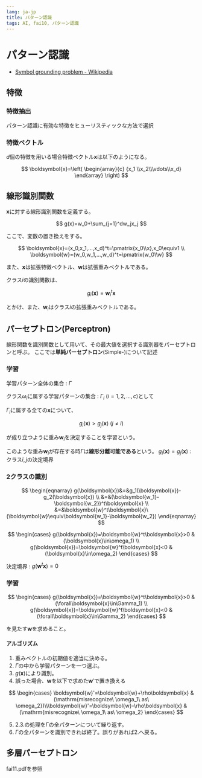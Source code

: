 ```yaml
---
lang: ja-jp
title: パターン認識
tags: AI, fai10, パターン認識
---
```

パターン認識
===
* [Symbol grounding problem - Wikipedia](https://en.wikipedia.org/wiki/Symbol_grounding_problem)
## 特徴

### 特徴抽出

パターン認識に有効な特徴をヒューリスティックな方法で選択

### 特徴ベクトル

$d$個の特徴を用いる場合特徴ベクトル$\boldsymbol{x}$は以下のようになる。


$$
\boldsymbol{x}=\left(
\begin{array}{c}
{x_1 \\x_2\\\vdots\\x_d}
\end{array}
\right)
$$


## 線形識別関数

$\boldsymbol{x}$に対する線形識別関数を定義する。


$$
g(x)=w_0+\sum_{j=1}^dw_jx_j
$$


ここで、変数の置き換えをする。


$$
\boldsymbol{x}=(x_0,x_1,...,x_d)^t=\pmatrix{x_0\\x},x_0\equiv1 \\
\boldsymbol{w}=(w_0,w_1,...,w_d)^t=\pmatrix{w_0\\w}
$$


また、$\boldsymbol{x}$は拡張特徴ベクトル、$\boldsymbol{w}$は拡張重みベクトルである。

クラス$i$の識別関数は、


$$
g_i(\boldsymbol{x})=\boldsymbol{w}_i^t\boldsymbol{x}
$$

とかけ、また、$\boldsymbol{w}_i$はクラス$i$の拡張重みベクトルである。

## パーセプトロン(Perceptron)
線形関数を識別関数として用いて、その最大値を選択する識別器をパーセプトロンと呼ぶ。
ここでは**単純パーセプトロン**(Simple-)について記述

### 学習

学習パターン全体の集合 : $\Gamma$

クラス$\omega_i$に属する学習パターンの集合 : $\Gamma_i\ (i=1,2,...,c)$として

$\Gamma_i$に属する全ての$\boldsymbol{x}$について、

$$
g_i(\boldsymbol{x})>g_j(\boldsymbol{x})\ (j\neq i)
$$

が成り立つように重み$\boldsymbol{w}_i$を決定することを学習という。

このような重み$\boldsymbol{w}_i$が存在する時$\Gamma$は**線形分離可能である**という。
$g_i(\boldsymbol{x})=g_j(\boldsymbol{x})$ : クラス$i,j$の決定境界

### 2クラスの識別

$$
\begin{eqnarray}
g(\boldsymbol{x})&=&g_1(\boldsymbol{x})-g_2(\boldsymbol{x}) \\
&=&(\boldsymbol{w_1}-\boldsymbol{w_2})^t\boldsymbol{x} \\
&=&\boldsymbol{w}^t\boldsymbol{x}\ (\boldsymbol{w}\equiv\boldsymbol{w_1}-\boldsymbol{w_2})
\end{eqnarray}
$$

$$
\begin{cases}
g(\boldsymbol{x})=\boldsymbol{w}^t\boldsymbol{x}>0 & (\boldsymbol{x}\in\omega_1) \\
g(\boldsymbol{x})=\boldsymbol{w}^t\boldsymbol{x}<0 & (\boldsymbol{x}\in\omega_2)
\end{cases}
$$

決定境界 : $g(\boldsymbol{w}^t\boldsymbol{x})=0$

### 学習

$$
\begin{cases}
g(\boldsymbol{x})=\boldsymbol{w}^t\boldsymbol{x}>0 & (\forall\boldsymbol{x}\in\Gamma_1) \\
g(\boldsymbol{x})=\boldsymbol{w}^t\boldsymbol{x}<0 & (\forall\boldsymbol{x}\in\Gamma_2)
\end{cases}
$$

を見たす$\boldsymbol{w}$を求めること。

#### アルゴリズム

1. 重みベクトルの初期値を適当に決める。
2. $\Gamma$の中から学習パターンを一つ選ぶ。
3. $g(\boldsymbol{x})$により識別。
4. 誤った場合、$\boldsymbol{w}$を以下で求めた$\boldsymbol{w}'$で置き換える

$$
\begin{cases}
\boldsymbol{w}'=\boldsymbol{w}+\rho\boldsymbol{x} & (\mathrm{misrecognize\ \omega_1\ as\ \omega_2})\\\boldsymbol{w}'=\boldsymbol{w}-\rho\boldsymbol{x} & (\mathrm{misrecognize\ \omega_1\ as\ \omega_2}
\end{cases}
$$

5. 2.3.の処理を$\Gamma$の全パターンについて繰り返す。
6. $\Gamma$の全パターンを識別できれば終了。誤りがあれば2.へ戻る。

## 多層パーセプトロン

fai11.pdfを参照